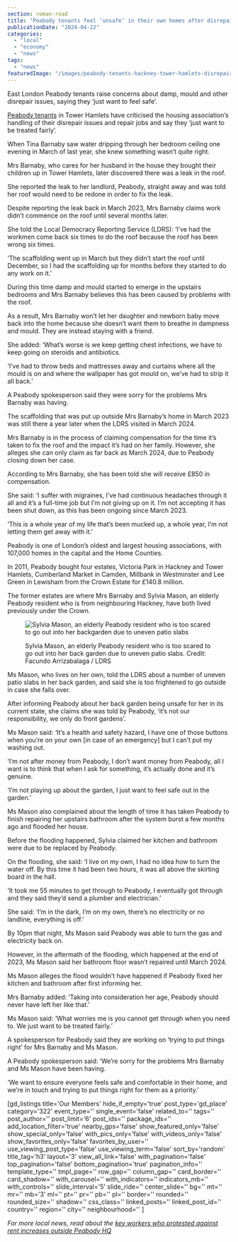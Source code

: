 ```yaml
---
section: roman-road
title: "Peabody tenants feel ‘unsafe’ in their own homes after disrepair issues go unresolved for months"
publicationDate: "2024-04-22"
categories: 
  - "local"
  - "economy"
  - "news"
tags: 
  - "news"
featuredImage: "/images/peabody-tenants-hackney-tower-hamlets-disrepair-issues.jpeg"
---
```


East London Peabody tenants raise concerns about damp, mould and other disrepair issues, saying they ‘just want to feel safe’. 

[Peabody tenants](https://romanroadlondon.com/peabody-housing-association-key-workers-rents-increase/) in Tower Hamlets have criticised the housing association’s handling of their disrepair issues and repair jobs and say they ‘just want to be treated fairly’.

When Tina Barnaby saw water dripping through her bedroom ceiling one evening in March of last year, she knew something wasn’t quite right.

Mrs Barnaby, who cares for her husband in the house they bought their children up in Tower Hamlets, later discovered there was a leak in the roof.

She reported the leak to her landlord, Peabody, straight away and was told her roof would need to be redone in order to fix the leak.

Despite reporting the leak back in March 2023, Mrs Barnaby claims work didn’t commence on the roof until several months later.

She told the Local Democracy Reporting Service (LDRS): ‘I’ve had the workmen come back six times to do the roof because the roof has been wrong six times.

‘The scaffolding went up in March but they didn’t start the roof until December, so I had the scaffolding up for months before they started to do any work on it.’

During this time damp and mould started to emerge in the upstairs bedrooms and Mrs Barnaby believes this has been caused by problems with the roof.

As a result, Mrs Barnaby won’t let her daughter and newborn baby move back into the home because she doesn’t want them to breathe in dampness and mould. They are instead staying with a friend.

She added: ‘What’s worse is we keep getting chest infections, we have to keep going on steroids and antibiotics.

‘I’ve had to throw beds and mattresses away and curtains where all the mould is on and where the wallpaper has got mould on, we’ve had to strip it all back.’

A Peabody spokesperson said they were sorry for the problems Mrs Barnaby was having.

The scaffolding that was put up outside Mrs Barnaby’s home in March 2023 was still there a year later when the LDRS visited in March 2024.

Mrs Barnaby is in the process of claiming compensation for the time it’s taken to fix the roof and the impact it’s had on her family. However, she alleges she can only claim as far back as March 2024, due to Peabody closing down her case.

According to Mrs Barnaby, she has been told she will receive £850 in compensation.

She said: ‘I suffer with migraines, I’ve had continuous headaches through it all and it’s a full-time job but I’m not giving up on it. I’m not accepting it has been shut down, as this has been ongoing since March 2023.

‘This is a whole year of my life that’s been mucked up, a whole year, I’m not letting them get away with it.’

Peabody is one of London’s oldest and largest housing associations, with 107,000 homes in the capital and the Home Counties.

In 2011, Peabody bought four estates, Victoria Park in Hackney and Tower Hamlets, Cumberland Market in Camden, Millbank in Westminster and Lee Green in Lewisham from the Crown Estate for £140.8 million.

The former estates are where Mrs Barnaby and Sylvia Mason, an elderly Peabody resident who is from neighbouring Hackney, have both lived previously under the Crown.

<figure>

![Sylvia Mason, an elderly Peabody resident who is too scared to go out into her backgarden due to uneven patio slabs](/images/peabody-resident-tower-hamlets-disrepair-issues-1024x653.jpeg)

<figcaption>

Sylvia Mason, an elderly Peabody resident who is too scared to go out into her back garden due to uneven patio slabs. Credit: Facundo Arrizabalaga / LDRS

</figcaption>

</figure>

Ms Mason, who lives on her own, told the LDRS about a number of uneven patio slabs in her back garden, and said she is too frightened to go outside in case she falls over.

After informing Peabody about her back garden being unsafe for her in its current state, she claims she was told by Peabody, ‘it’s not our responsibility, we only do front gardens’.

Ms Mason said: ‘It’s a health and safety hazard, I have one of those buttons when you’re on your own \[in case of an emergency\] but I can’t put my washing out.

‘I’m not after money from Peabody, I don’t want money from Peabody, all I want is to think that when I ask for something, it’s actually done and it’s genuine. 

‘I’m not playing up about the garden, I just want to feel safe out in the garden.’

Ms Mason also complained about the length of time it has taken Peabody to finish repairing her upstairs bathroom after the system burst a few months ago and flooded her house.

Before the flooding happened, Sylvia claimed her kitchen and bathroom were due to be replaced by Peabody.

On the flooding, she said: ‘I live on my own, I had no idea how to turn the water off. By this time it had been two hours, it was all above the skirting board in the hall.

‘It took me 55 minutes to get through to Peabody, I eventually got through and they said they’d send a plumber and electrician.’

She said: ‘I’m in the dark, I’m on my own, there’s no electricity or no landline, everything is off.’

By 10pm that night, Ms Mason said Peabody was able to turn the gas and electricity back on.

However, in the aftermath of the flooding, which happened at the end of 2023, Ms Mason said her bathroom floor wasn’t repaired until March 2024.

Ms Mason alleges the flood wouldn’t have happened if Peabody fixed her kitchen and bathroom after first informing her. 

Mrs Barnaby added: ‘Taking into consideration her age, Peabody should never have left her like that.’

Ms Mason said: ‘What worries me is you cannot get through when you need to. We just want to be treated fairly.’

A spokesperson for Peabody said they are working on ‘trying to put things right’ for Mrs Barnaby and Ms Mason.

A Peabody spokesperson said: ‘We’re sorry for the problems Mrs Barnaby and Ms Mason have been having.

‘We want to ensure everyone feels safe and comfortable in their home, and we’re in touch and trying to put things right for them as a priority.’

\[gd\_listings title='Our Members' hide\_if\_empty='true' post\_type='gd\_place' category='322' event\_type='' single\_event='false' related\_to='' tags='' post\_author='' post\_limit='6' post\_ids='' package\_ids='' add\_location\_filter='true' nearby\_gps='false' show\_featured\_only='false' show\_special\_only='false' with\_pics\_only='false' with\_videos\_only='false' show\_favorites\_only='false' favorites\_by\_user='' use\_viewing\_post\_type='false' use\_viewing\_term='false' sort\_by='random' title\_tag='h3' layout='3' view\_all\_link='false' with\_pagination='false' top\_pagination='false' bottom\_pagination='true' pagination\_info='' template\_type='' tmpl\_page='' row\_gap='' column\_gap='' card\_border='' card\_shadow='' with\_carousel='' with\_indicators='' indicators\_mb='' with\_controls='' slide\_interval='5' slide\_ride='' center\_slide='' bg='' mt='' mr='' mb='3' ml='' pt='' pr='' pb='' pl='' border='' rounded='' rounded\_size='' shadow='' css\_class='' linked\_posts='' linked\_post\_id='' country='' region='' city='' neighbourhood='' \]

_For more local news, read about the [key workers who protested against rent increases outside Peabody HQ](https://romanroadlondon.com/peabody-rent-increase-key-workers-pensioners-protest/)_ 

[](https://romanroadlondon.com/peabody-rent-increase-key-workers-pensioners-protest/)
